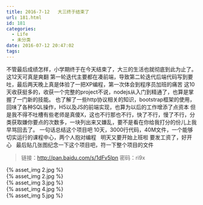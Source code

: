 ```yaml
---
title: 2016-7-12   大三终于结束了
url: 181.html
id: 181
categories:
  - Life
  - 未分类
date: 2016-07-12 20:47:02
tags:
---
```


不管最后成绩怎样，小学期终于在今天结束了，大三的生活也就彻底到此为止了。 这12天可真是爽翻 第一轮迭代主要都在凑前端，导致第二轮迭代后端代码写到要吐，最后两天晚上真是体验了一把XP编程，第一次体会到程序员加班的痛苦 这10天收获挺多的，收获一个完整的project不说，nodejs从入门到精通了，也算是掌握了一门新的技能。 也了解了一些http协议相关的知识，bootstrap框架的使用，回味了各种SQL操作，H5以及JS的前端实现，也算为以后的工作增添了点资本 但是我不得不吐槽有些老师是真傻X，这也不行那也不行，快了不行，慢了不行，分类获取嫌你要点的次数多，一块列出来又嫌乱，要不是看在你给我打分的份儿上我早骂回去了。 一句话总结这个项目吧 10天，3000行代码，40M文件，一个能够切实运行的课程中心，两个人抱对编程   明天又要开始上班啦 要发工资了，好开心   最后贴几张图纪念一下这个项目吧，符一下整个项目的文件

>链接：http://pan.baidu.com/s/1dFv5lpn 密码：ri9x

{% asset_img 2.jpg %}  
{% asset_img 2.jpg %}  
{% asset_img 3.jpg %}  
{% asset_img 4.jpg %}  
{% asset_img 5.jpg %}  